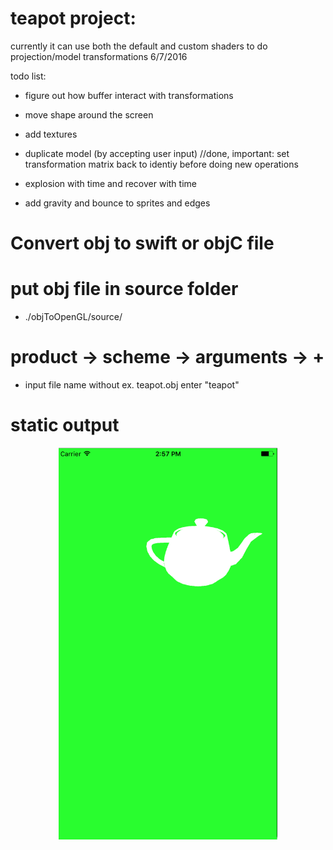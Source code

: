 # teapot project:

currently it can use both the default and custom shaders to do projection/model transformations 
6/7/2016

todo list:

* figure out how buffer interact with transformations
* move shape around the screen
* add textures
* duplicate model (by accepting user input)
//done, important: set transformation matrix back to identiy before doing new operations

* explosion with time and recover with time
* add gravity and bounce to sprites and edges







# Convert obj to swift or objC file


# put obj file in source folder  

* ./objToOpenGL/source/

# product -> scheme -> arguments -> + 

* input file name without ex. teapot.obj enter "teapot" 



# static output

<p align="center">
  <img src="https://github.com/ericyu423/openGLES2/blob/master/teapot.png" width="350"/>
</p>
